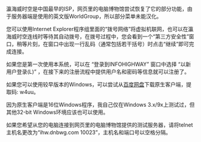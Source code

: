瀛海威时空是中国最早的ISP，网页里的电脑博物馆尝试恢复了它的部分功能，由于服务器端是使用的英文版WorldGroup，所以部分菜单未能汉化。

您可以使用Internet Explorer程序组里面的“拨号网络”将虚拟机联网，也可以在瀛海威时空连线时等待其自动拨号，在拨号过程中，您会看到一个“第三方安全性”窗口，稍等片刻，在窗口中出现一行乱码（通常包括若干括号）时点击“继续”即可完成连接。

如果您是第一次使用本系统，可以在 “登录到INFOHIGHWAY” 窗口中选择 “以新用户登录(L)” ，在接下来的注册流程中提供用户名和密码等信息就可以注册了。

如果您可以使用较早版本的Windows，可以尝试从[百度网盘](https://pan.baidu.com/s/1evJFa8ql1akK1slcsMnGFg)下载原生客户端，提取码: w4uu。

因为原生客户端是16位Windows程序，我自己仅在Windows 3.x/9x上测试过，但其他32-bit Windows环境应该也可以使用。

如果您希望从您的电脑连接到网页里的电脑博物馆提供的测试服务器，请将telnet主机名更改为“ihw.dnbwg.com 10023”，主机名和端口号以空格分隔。